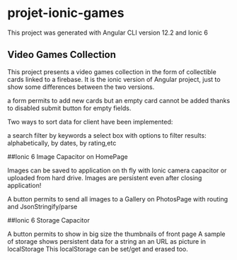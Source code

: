 # projet-ionic-games

This project was generated with Angular CLI version 12.2 and Ionic 6

## Video Games Collection
This project presents a video games collection in the form of collectible cards linked to a firebase.
It is the ionic version of Angular project, just to show some differences between the two versions.

a form permits to add new cards
but an empty card cannot be added thanks to disabled submit button for empty fields. 

Two ways to sort data for client have been implemented:

a search filter by keywords
a select box with options to filter results: alphabetically, by dates, by rating,etc

##Ionic 6 Image Capacitor on HomePage

Images can be saved to application on th fly with Ionic camera capacitor or uploaded from hard drive.
Images are persistent even after closing application!

A button permits to send all images to a Gallery on PhotosPage with routing and JsonStringify/parse

##Ionic 6 Storage Capacitor

A button permits to show in big size the thumbnails of front page
A sample of storage shows persistent data for a string an an URL as picture in localStorage
This localStorage can be set/get and erased too.



